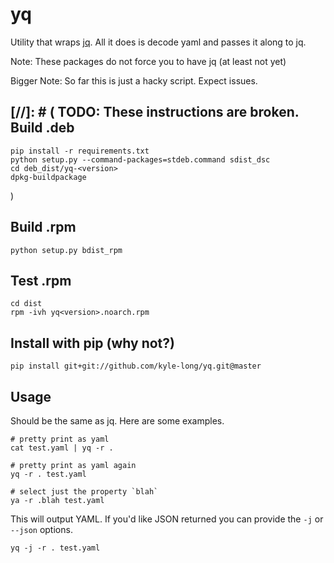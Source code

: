 yq
==

Utility that wraps [jq](https://stedolan.github.io/jq/).  All it does is decode yaml and passes it along to jq.

Note: These packages do not force you to have jq (at least not yet)

Bigger Note: So far this is just a hacky script.  Expect issues.

[//]: # (
TODO: These instructions are broken.
Build .deb
---------

```
pip install -r requirements.txt
python setup.py --command-packages=stdeb.command sdist_dsc
cd deb_dist/yq-<version>
dpkg-buildpackage
```
)

Build .rpm
----------
```
python setup.py bdist_rpm
```

Test .rpm
---------
```
cd dist
rpm -ivh yq<version>.noarch.rpm
```

Install with pip (why not?)
---------------------------
```
pip install git+git://github.com/kyle-long/yq.git@master
```

Usage
-----

Should be the same as jq.  Here are some examples.

```
# pretty print as yaml
cat test.yaml | yq -r .

# pretty print as yaml again
yq -r . test.yaml

# select just the property `blah`
ya -r .blah test.yaml
```

This will output YAML.  If you'd like JSON returned you can provide the `-j` or `--json` options.
```
yq -j -r . test.yaml
```
